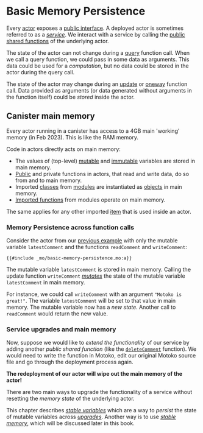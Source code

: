 # Basic Memory Persistence

Every [actor](/internet-computer-programming-concepts/actors.html) exposes a [public interface](/internet-computer-programming-concepts/async-data/candid.html#actor-interfaces). A deployed actor is sometimes referred to as a [_service_](/internet-computer-programming-concepts/async-data/candid.html#actor-interfaces). We interact with a service by calling the [public shared functions](/internet-computer-programming-concepts/actors.html#public-shared-functions-in-actors) of the underlying actor.

The state of the actor can not change during a [query](/internet-computer-programming-concepts/actors.html#public-shared-query) function call. When we call a query function, we could pass in some data as arguments. This data could be used for a _computation_, but no data could be stored in the actor during the query call.

The state of the actor may change during an [update](/internet-computer-programming-concepts/actors.html#public-shared-update) or [oneway](/internet-computer-programming-concepts/actors.html#public-shared-oneway) function call. Data provided as arguments (or data generated without arguments in the function itself) could be _stored_ inside the actor.

## Canister main memory

Every actor running in a canister has access to a 4GB main 'working' memory (in Feb 2023). This is like the RAM memory.

Code in actors directly acts on main memory:

- The values of (top-level) [mutable](/common-programming-concepts/mutability.html) and [immutable](/common-programming-concepts/variables.html) variables are stored in main memory.
- [Public](/internet-computer-programming-concepts/actors.html#public-shared-functions-in-actors) and private functions in actors, that read and write data, do so from and to main memory.
- Imported [classes](/common-programming-concepts/objects-and-classes/classes.html) from [modules](/common-programming-concepts/modules.html) are instantiated as [objects](/common-programming-concepts/objects-and-classes/objects.html) in main memory.
- [Imported functions](/common-programming-concepts/modules.html#public-functions-in-modules) from modules operate on main memory.

The same applies for any other imported [item](https://docs.google.com/spreadsheets/d/1IqgPi9I9EmoknJBzzxea_7dN9WRwtFle7Y99UURXC7Y/edit?usp=sharing) that is used inside an actor.

### Memory Persistence across function calls

Consider the actor from our [previous example](/internet-computer-programming-concepts/actors.html#a-simple-actor) with only the mutable variable `latestComment` and the functions `readComment` and `writeComment`:

```motoko
{{#include _mo/basic-memory-persistence.mo:a}}
```

The mutable variable `latestComment` is stored in main memory. Calling the update function `writeComment` [_mutates_](/common-programming-concepts/mutability.html) the state of the mutable variable `latestComment` in main memory.

For instance, we could call `writeComment` with an argument `"Motoko is great!"`. The variable `latestComment` will be set to that value in main memory. The mutable variable now has a _new state_. Another call to `readComment` would return the new value.

### Service upgrades and main memory

Now, suppose we would like to _extend the functionality_ of our service by adding another _public shared function_ (like the [`deleteComment`](/internet-computer-programming-concepts/actors.html#a-simple-actor) function). We would need to write the function in Motoko, edit our original Motoko source file and go through the deployment process again.

**The redeployment of our actor will wipe out the main memory of the actor!**

There are two main ways to upgrade the functionality of a service without resetting the _memory state_ of the underlying actor.

This chapter describes [_stable variables_](/internet-computer-programming-concepts/basic-memory-persistence/stable-variables.html) which are a way to _persist_ the state of mutable variables across [_upgrades_](/internet-computer-programming-concepts/basic-memory-persistence/upgrades.html). Another way is to use [_stable memory_](/advanced-concepts/scalability/stable-storage.html), which will be discussed later in this book.
